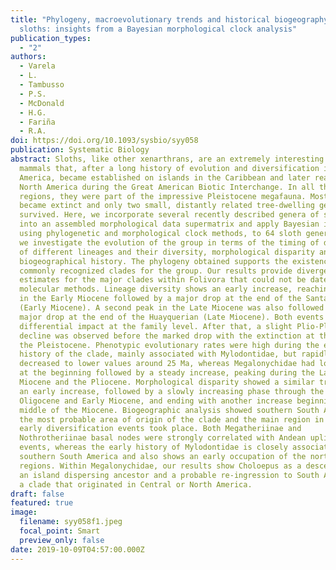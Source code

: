 ```yaml
---
title: "Phylogeny, macroevolutionary trends and historical biogeography of
  sloths: insights from a Bayesian morphological clock analysis"
publication_types:
  - "2"
authors:
  - Varela
  - L.
  - Tambusso
  - P.S.
  - McDonald
  - H.G.
  - Fariña
  - R.A.
doi: https://doi.org/10.1093/sysbio/syy058
publication: Systematic Biology
abstract: Sloths, like other xenarthrans, are an extremely interesting group of
  mammals that, after a long history of evolution and diversification in South
  America, became established on islands in the Caribbean and later reached
  North America during the Great American Biotic Interchange. In all three
  regions, they were part of the impressive Pleistocene megafauna. Most taxa
  became extinct and only two small, distantly related tree-dwelling genera
  survived. Here, we incorporate several recently described genera of sloths
  into an assembled morphological data supermatrix and apply Bayesian inference,
  using phylogenetic and morphological clock methods, to 64 sloth genera. Thus,
  we investigate the evolution of the group in terms of the timing of divergence
  of different lineages and their diversity, morphological disparity and
  biogeographical history. The phylogeny obtained supports the existence of the
  commonly recognized clades for the group. Our results provide divergence time
  estimates for the major clades within Folivora that could not be dated with
  molecular methods. Lineage diversity shows an early increase, reaching a peak
  in the Early Miocene followed by a major drop at the end of the Santacrucian
  (Early Miocene). A second peak in the Late Miocene was also followed by a
  major drop at the end of the Huayquerian (Late Miocene). Both events show
  differential impact at the family level. After that, a slight Plio-Pleistocene
  decline was observed before the marked drop with the extinction at the end of
  the Pleistocene. Phenotypic evolutionary rates were high during the early
  history of the clade, mainly associated with Mylodontidae, but rapidly
  decreased to lower values around 25 Ma, whereas Megalonychidae had lower rates
  at the beginning followed by a steady increase, peaking during the Late
  Miocene and the Pliocene. Morphological disparity showed a similar trend, with
  an early increase, followed by a slowly increasing phase through the Late
  Oligocene and Early Miocene, and ending with another increase beginning at the
  middle of the Miocene. Biogeographic analysis showed southern South America as
  the most probable area of origin of the clade and the main region in which the
  early diversification events took place. Both Megatheriinae and
  Nothrotheriinae basal nodes were strongly correlated with Andean uplift
  events, whereas the early history of Mylodontidae is closely associated with
  southern South America and also shows an early occupation of the northern
  regions. Within Megalonychidae, our results show Choloepus as a descendant of
  an island dispersing ancestor and a probable re-ingression to South America by
  a clade that originated in Central or North America.
draft: false
featured: true
image:
  filename: syy058f1.jpeg
  focal_point: Smart
  preview_only: false
date: 2019-10-09T04:57:00.000Z
---
```

